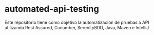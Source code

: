 # automated-api-testing
Este repositorio tiene como objetivo la automatización de pruebas a API utilizando Rest Assured, Cucumber, SerenityBDD, Java, Maven e IntelliJ
